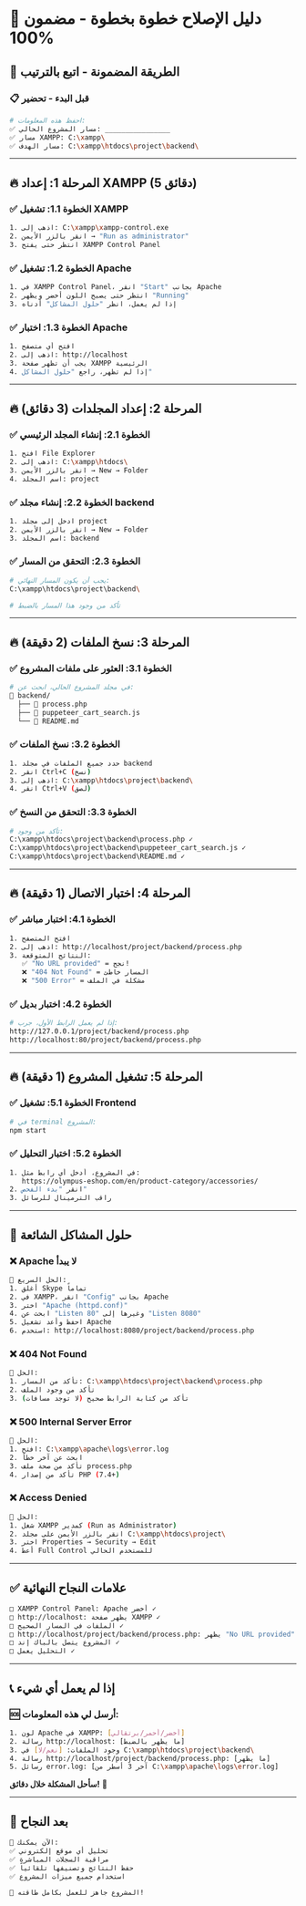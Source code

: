 # 🎯 دليل الإصلاح خطوة بخطوة - مضمون 100%

## 🚀 **الطريقة المضمونة - اتبع بالترتيب**

### 📋 **قبل البدء - تحضير**
```bash
# احفظ هذه المعلومات:
✅ مسار المشروع الحالي: ________________
✅ مسار XAMPP: C:\xampp\
✅ مسار الهدف: C:\xampp\htdocs\project\backend\
```

---

## 🔥 **المرحلة 1: إعداد XAMPP (5 دقائق)**

### ✅ **الخطوة 1.1: تشغيل XAMPP**
```bash
1. اذهب إلى: C:\xampp\xampp-control.exe
2. انقر بالزر الأيمن → "Run as administrator"
3. انتظر حتى يفتح XAMPP Control Panel
```

### ✅ **الخطوة 1.2: تشغيل Apache**
```bash
1. في XAMPP Control Panel، انقر "Start" بجانب Apache
2. انتظر حتى يصبح اللون أخضر ويظهر "Running"
3. إذا لم يعمل، انظر "حلول المشاكل" أدناه
```

### ✅ **الخطوة 1.3: اختبار Apache**
```bash
1. افتح أي متصفح
2. اذهب إلى: http://localhost
3. يجب أن تظهر صفحة XAMPP الرئيسية
4. إذا لم تظهر، راجع "حلول المشاكل"
```

---

## 🔥 **المرحلة 2: إعداد المجلدات (3 دقائق)**

### ✅ **الخطوة 2.1: إنشاء المجلد الرئيسي**
```bash
1. افتح File Explorer
2. اذهب إلى: C:\xampp\htdocs\
3. انقر بالزر الأيمن → New → Folder
4. اسم المجلد: project
```

### ✅ **الخطوة 2.2: إنشاء مجلد backend**
```bash
1. ادخل إلى مجلد project
2. انقر بالزر الأيمن → New → Folder  
3. اسم المجلد: backend
```

### ✅ **الخطوة 2.3: التحقق من المسار**
```bash
# يجب أن يكون المسار النهائي:
C:\xampp\htdocs\project\backend\

# تأكد من وجود هذا المسار بالضبط
```

---

## 🔥 **المرحلة 3: نسخ الملفات (2 دقيقة)**

### ✅ **الخطوة 3.1: العثور على ملفات المشروع**
```bash
# في مجلد المشروع الحالي، ابحث عن:
📁 backend/
  ├── 📄 process.php
  ├── 📄 puppeteer_cart_search.js
  └── 📄 README.md
```

### ✅ **الخطوة 3.2: نسخ الملفات**
```bash
1. حدد جميع الملفات في مجلد backend
2. انقر Ctrl+C (نسخ)
3. اذهب إلى: C:\xampp\htdocs\project\backend\
4. انقر Ctrl+V (لصق)
```

### ✅ **الخطوة 3.3: التحقق من النسخ**
```bash
# تأكد من وجود:
C:\xampp\htdocs\project\backend\process.php ✓
C:\xampp\htdocs\project\backend\puppeteer_cart_search.js ✓
C:\xampp\htdocs\project\backend\README.md ✓
```

---

## 🔥 **المرحلة 4: اختبار الاتصال (1 دقيقة)**

### ✅ **الخطوة 4.1: اختبار مباشر**
```bash
1. افتح المتصفح
2. اذهب إلى: http://localhost/project/backend/process.php
3. النتائج المتوقعة:
   ✅ "No URL provided" = نجح!
   ❌ "404 Not Found" = المسار خاطئ
   ❌ "500 Error" = مشكلة في الملف
```

### ✅ **الخطوة 4.2: اختبار بديل**
```bash
# إذا لم يعمل الرابط الأول، جرب:
http://127.0.0.1/project/backend/process.php
http://localhost:80/project/backend/process.php
```

---

## 🔥 **المرحلة 5: تشغيل المشروع (1 دقيقة)**

### ✅ **الخطوة 5.1: تشغيل Frontend**
```bash
# في terminal المشروع:
npm start
```

### ✅ **الخطوة 5.2: اختبار التحليل**
```bash
1. في المشروع، أدخل أي رابط مثل:
   https://olympus-eshop.com/en/product-category/accessories/
2. انقر "بدء الفحص"
3. راقب الترمينال للرسائل
```

---

## 🚨 **حلول المشاكل الشائعة**

### ❌ **Apache لا يبدأ**
```bash
🔧 الحل السريع:
1. أغلق Skype تماماً
2. في XAMPP، انقر "Config" بجانب Apache
3. اختر "Apache (httpd.conf)"
4. ابحث عن "Listen 80" وغيرها إلى "Listen 8080"
5. احفظ وأعد تشغيل Apache
6. استخدم: http://localhost:8080/project/backend/process.php
```

### ❌ **404 Not Found**
```bash
🔧 الحل:
1. تأكد من المسار: C:\xampp\htdocs\project\backend\process.php
2. تأكد من وجود الملف
3. تأكد من كتابة الرابط صحيح (لا توجد مسافات)
```

### ❌ **500 Internal Server Error**
```bash
🔧 الحل:
1. افتح: C:\xampp\apache\logs\error.log
2. ابحث عن آخر خطأ
3. تأكد من صحة ملف process.php
4. تأكد من إصدار PHP (7.4+)
```

### ❌ **Access Denied**
```bash
🔧 الحل:
1. شغل XAMPP كمدير (Run as Administrator)
2. انقر بالزر الأيمن على مجلد C:\xampp\htdocs\project\
3. اختر Properties → Security → Edit
4. أعط Full Control للمستخدم الحالي
```

---

## ✅ **علامات النجاح النهائية**

```bash
□ XAMPP Control Panel: Apache أخضر ✓
□ http://localhost: يظهر صفحة XAMPP ✓
□ الملفات في المسار الصحيح ✓
□ http://localhost/project/backend/process.php: يظهر "No URL provided" ✓
□ المشروع يتصل بالباك إند ✓
□ التحليل يعمل ✓
```

---

## 📞 **إذا لم يعمل أي شيء**

### 🆘 **أرسل لي هذه المعلومات:**
```bash
1. لون Apache في XAMPP: [أخضر/أحمر/برتقالي]
2. رسالة http://localhost: [ما يظهر بالضبط]
3. وجود الملفات: [نعم/لا] في C:\xampp\htdocs\project\backend\
4. رسالة http://localhost/project/backend/process.php: [ما يظهر]
5. رسائل error.log: [آخر 3 أسطر من C:\xampp\apache\logs\error.log]
```

**سأحل المشكلة خلال دقائق!** 🚀

---

## 🎉 **بعد النجاح**

```bash
🎯 الآن يمكنك:
✅ تحليل أي موقع إلكتروني
✅ مراقبة السجلات المباشرة
✅ حفظ النتائج وتصنيفها تلقائياً
✅ استخدام جميع ميزات المشروع

🚀 المشروع جاهز للعمل بكامل طاقته!
```
